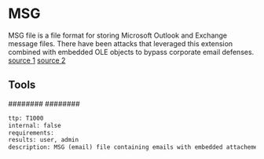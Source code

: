 # MSG
MSG file is a file format for storing Microsoft Outlook and Exchange message files. There have been attacks that leveraged this extension combined with embedded OLE objects to bypass corporate email defenses.
[source 1](https://medium.com/@networksecurity/oleoutlook-bypass-almost-every-corporate-security-control-with-a-point-n-click-gui-37f4cbc107d0)
[source 2](https://www.trustwave.com/Resources/SpiderLabs-Blog/Down-the-Rabbit-Hole--Extracting-Maliciousness-from-MSG-Files-Without-Outlook/)


## Tools
########
########

```meta
ttp: T1000
internal: false
requirements:
results: user, admin
description: MSG (email) file containing emails with embedded attachements
```
